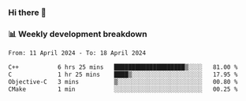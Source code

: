 ### Hi there 👋

### 📊 Weekly development breakdown
<!--START_SECTION:waka-->

```txt
From: 11 April 2024 - To: 18 April 2024

C++           6 hrs 25 mins   ████████████████████▒░░░░   81.00 %
C             1 hr 25 mins    ████▒░░░░░░░░░░░░░░░░░░░░   17.95 %
Objective-C   3 mins          ▒░░░░░░░░░░░░░░░░░░░░░░░░   00.80 %
CMake         1 min           ░░░░░░░░░░░░░░░░░░░░░░░░░   00.25 %
```

<!--END_SECTION:waka-->
